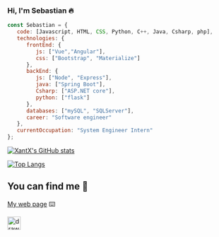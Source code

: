 ### Hi, I'm Sebastian :fire:

```js
const Sebastian = {
   code: [Javascript, HTML, CSS, Python, C++, Java, Csharp, php],
   technologies: {
      frontEnd: {
         js: ["Vue","Angular"],
         css: ["Bootstrap", "Materialize"]
      },
      backEnd: {
         js: ["Node", "Express"],
         java: ["Spring Boot"],
         Csharp: ["ASP.NET core"],
         python: ["flask"]
      },
      databases: ["mySQL", "SQLServer"],
      career: "Software engineer"
   },
   currentOccupation: "System Engineer Intern"
};
```
[![XantX's GitHub stats](https://github-readme-stats.vercel.app/api?username=XantX&theme=gruvbox&show_icons=true)](https://github.com/anuraghazra/github-readme-stats)

[![Top Langs](https://github-readme-stats.vercel.app/api/top-langs/?username=XantX&layout=compact&theme=gruvbox)](https://github.com/anuraghazra/github-readme-stats)

## You can find me :eyes:

[My web page](https://xantx.github.io/work-portfolio/) ⌨️

<a href="https://www.linkedin.com/in/sebastian-diaz-torres-43058a161">
<img src="https://raw.githubusercontent.com/rahuldkjain/github-profile-readme-generator/master/src/images/icons/Social/linked-in-alt.svg" alt="drawing" width="30"/>
</a>
